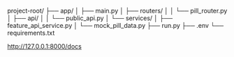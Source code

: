 project-root/
├── app/
│   ├── main.py
│   ├── routers/
│   │   └── pill_router.py 
│   ├── api/
│   │   └── public_api.py 
│   └── services/
│       ├── feature_api_service.py 
│       └── mock_pill_data.py
├── run.py
├── .env
└── requirements.txt


http://127.0.0.1:8000/docs
